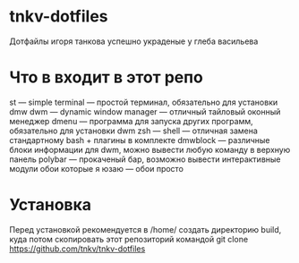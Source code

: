# tnkv-dotfiles
Дотфайлы игоря танкова успешно украденые у глеба васильева
# Что в входит в этот репо
st — simple terminal — простой терминал, обязательно для установки dmw
dwm — dynamic window manager — отличный тайловый оконный менеджер
dmenu — программа для запуска других программ, обязательно для установки dwm
zsh — shell — отличная замена стандартному bash + плагины в комплекте
dmwblock — различные блоки информации для dwm, можно вывести любую команду в верхную панель
polybar — прокаченый бар, возможно вывести интерактивные модули
обои которые я юзаю — обои просто
# Установка
Перед установкой рекомендуется в /home/<usrname> создать директорию build, куда потом скопировать этот репозиторий командой 
  git clone https://github.com/tnkv/tnkv-dotfiles
